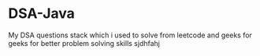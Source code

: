 # DSA-Java


My DSA questions stack which i used to solve from leetcode and geeks for geeks for better problem solving skills
sjdhfahj
